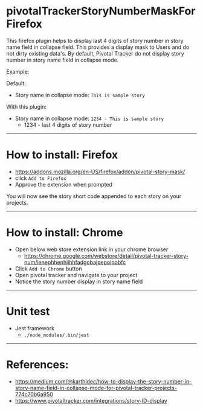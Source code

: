 # pivotalTrackerStoryNumberMaskForFirefox

This firefox plugin helps to display last 4 digits of story number in story name field in collapse field. This provides a display mask to Users and do not dirty existing data's. By default, Pivotal Tracker do not display story number in story name field in collapse mode.

Example:

 Default:
   - Story name in collapse mode: `This is sample story`

 With this plugin:
   - Story name in collapse mode: `1234 - This is sample story`  
       - 1234 - last 4 digits of story number

-----
# How to install: Firefox
- https://addons.mozilla.org/en-US/firefox/addon/pivotal-story-mask/
- click `Add to Firefox`
- Approve the extension when prompted

You will now see the story short code appended to each story on your projects.

-----
# How to install: Chrome

 - Open below web store extension link in your chrome browser
   - https://chrome.google.com/webstore/detail/pivotal-tracker-story-num/ienephhenhijhhfadgobajpepoipobfc
 - Click `Add to Chrome` button
 - Open pivotal tracker and navigate to your project
 - Notice the story number display in story name field

-----

# Unit test 
  - Jest framework
      - `./node_modules/.bin/jest`    

-----

# References:
  - https://medium.com/@karthidec/how-to-display-the-story-number-in-story-name-field-in-collapse-mode-for-pivotal-tracker-projects-774c70b6a950
  - https://www.pivotaltracker.com/integrations/story-ID-display
